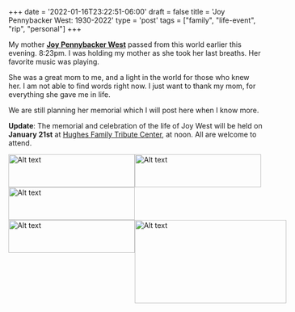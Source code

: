 +++
date = '2022-01-16T23:22:51-06:00'
draft = false
title = 'Joy Pennybacker West: 1930-2022'
type = 'post'
tags = ["family", "life-event", "rip", "personal"]
+++


My mother [**Joy Pennybacker West**](https://julianwest.me/Blog/joy-pennybacker-west-obit/) passed from this world earlier this evening. 8:23pm. I was holding my mother as she took her last breaths.  Her favorite music was playing.<br />

She was a great mom to me, and a light in the world for those who knew her.  I am not able to find words right now.  I just want to thank my mom, for everything she gave me in life. <br />

We are still planning her memorial which I will post here when I know more. <br />

**Update**: The memorial and celebration of the life of Joy West will be held on **January 21st** at [Hughes Family Tribute Center](https://www.hughesftc.com), at noon.  All are welcome to attend.


<style>
  .image-row {
    display: flex;
  }
</style>

<div class="image-row">
  <img src="https://julianwest.me/Blog/posts/images/momyoung.jpg" alt="Alt text" width="250" height="65">  
  <img src="https://julianwest.me/Blog/posts/images/mom-hs.jpg" alt="Alt text" width="250" height="65">
</div>

<div class="image-row">
  <img src="https://julianwest.me/Blog/posts/images/mom-wedding.jpeg" alt="Alt text" width="250" height="65">
</div>

<div class="image-row">
  <img src="https://julianwest.me/Blog/posts/images/me-mom1.jpg" alt="Alt text" width="250" height="65">  
  <img src="https://julianwest.me/Blog/posts/images/me-mom2.jpg" alt="Alt text" width="300" height="165">
</div>